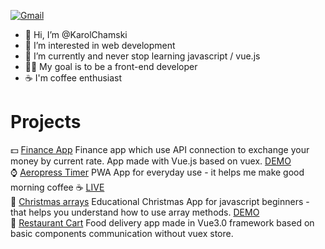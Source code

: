 [![Gmail](https://img.shields.io/badge/Gmail-D14836?style=for-the-badge&logo=gmail&logoColor=white)](karol.chamski@gmail.com)
- 👋 Hi, I’m @KarolChamski
- 👀 I’m interested in web development
- 🌱 I’m currently and never stop learning javascript / vue.js
- :man_technologist: My goal is to be a front-end developer
- :coffee: I'm coffee enthusiast

# Projects
:dollar: [Finance App](https://github.com/KarolChamski/Finance-App) Finance app which use API connection to exchange your money by current rate. App made with Vue.js based on vuex. [DEMO](https://karolchamski.github.io/Finance-App/)</br>
:watch: [Aeropress Timer](https://github.com/KarolChamski/Aeropress-timer) PWA App for everyday use - it helps me make good morning coffee ☕ [LIVE](http://aeropresstimer.xyz/) </br>
:christmas_tree: [Christmas arrays](https://github.com/KarolChamski/Array-Methods) Educational Christmas App for javascript beginners - that helps you understand how to use array methods. [DEMO](https://karolchamski.github.io/Array-Methods/)</br> 
:pizza: [Restaurant Cart](https://github.com/KarolChamski/RestautantCart) Food delivery app made in Vue3.0 framework based on basic components communication without vuex store. </br>
<!---
KarolChamski/KarolChamski is a ✨ special ✨ repository because its `README.md` (this file) appears on your GitHub profile.
You can click the Preview link to take a look at your changes.
--->
